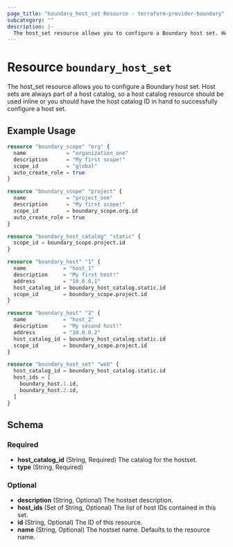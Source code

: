 ```yaml
---
page_title: "boundary_host_set Resource - terraform-provider-boundary"
subcategory: ""
description: |-
  The host_set resource allows you to configure a Boundary host set. Host sets are always part of a host catalog, so a host catalog resource should be used inline or you should have the host catalog ID in hand to successfully configure a host set.
---
```


# Resource `boundary_host_set`

The host_set resource allows you to configure a Boundary host set. Host sets are always part of a host catalog, so a host catalog resource should be used inline or you should have the host catalog ID in hand to successfully configure a host set.

## Example Usage

```terraform
resource "boundary_scope" "org" {
  name             = "organization_one"
  description      = "My first scope!"
  scope_id         = "global"
  auto_create_role = true
}

resource "boundary_scope" "project" {
  name             = "project_one"
  description      = "My first scope!"
  scope_id         = boundary_scope.org.id
  auto_create_role = true
}

resource "boundary_host_catalog" "static" {
  scope_id = boundary_scope.project.id
}

resource "boundary_host" "1" {
  name            = "host_1"
  description     = "My first host!"
  address         = "10.0.0.1"
  host_catalog_id = boundary_host_catalog.static.id
  scope_id        = boundary_scope.project.id
}

resource "boundary_host" "2" {
  name            = "host_2"
  description     = "My second host!"
  address         = "10.0.0.2"
  host_catalog_id = boundary_host_catalog.static.id
  scope_id        = boundary_scope.project.id
}

resource "boundary_host_set" "web" {
  host_catalog_id = boundary_host_catalog.static.id
  host_ids = [
    boundary_host.1.id,
    boundary_host.2.id,
  ]
}
```

## Schema

### Required

- **host_catalog_id** (String, Required) The catalog for the hostset.
- **type** (String, Required)

### Optional

- **description** (String, Optional) The hostset description.
- **host_ids** (Set of String, Optional) The list of host IDs contained in this set.
- **id** (String, Optional) The ID of this resource.
- **name** (String, Optional) The hostset name. Defaults to the resource name.


